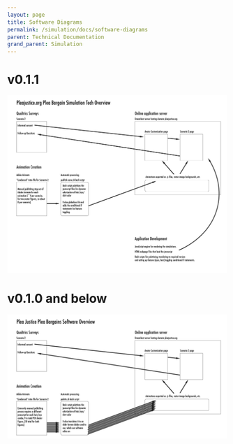 ```yaml
---
layout: page
title: Software Diagrams
permalink: /simulation/docs/software-diagrams
parent: Technical Documentation
grand_parent: Simulation
---
```

# v0.1.1 #
<img src="/img/v0.1.1.png">

# v0.1.0 and below #
<img src="/img/v0.1.0.png">
